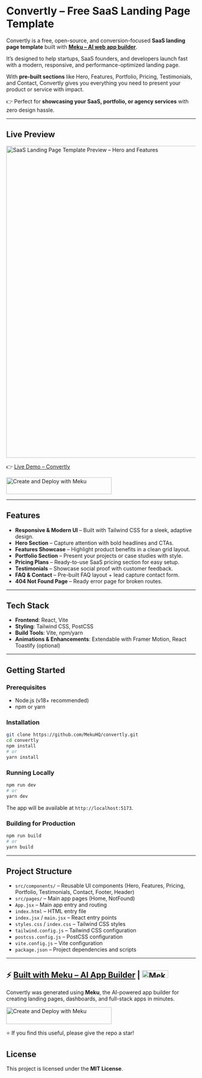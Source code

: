 # Convertly – Free SaaS Landing Page Template

Convertly is a free, open-source, and conversion-focused **SaaS landing page template** built with [**Meku – AI web app builder**](https://meku.dev/).

It’s designed to help startups, SaaS founders, and developers launch fast with a modern, responsive, and performance-optimized landing page.  

With **pre-built sections** like Hero, Features, Portfolio, Pricing, Testimonials, and Contact, Convertly gives you everything you need to present your product or service with impact.

👉 Perfect for **showcasing your SaaS, portfolio, or agency services** with zero design hassle.

---

## Live Preview

<img width="1470" height="830" alt="SaaS Landing Page Template Preview – Hero and Features" src="https://github.com/user-attachments/assets/d6c07814-f510-4c43-81f0-ac0dab76ec29" />

👉 [Live Demo – Convertly](https://convertly.meku.app/)

[<img width="280" height="45" alt="Create and Deploy with Meku" src="https://github.com/user-attachments/assets/7ab2827c-749e-45cc-ba68-2c1142f312f4" />](https://meku.dev/)

---

## Features

-   **Responsive & Modern UI** – Built with Tailwind CSS for a sleek, adaptive design.
-   **Hero Section** – Capture attention with bold headlines and CTAs.
-   **Features Showcase** – Highlight product benefits in a clean grid layout.
-   **Portfolio Section** – Present your projects or case studies with style.
-   **Pricing Plans** – Ready-to-use SaaS pricing section for easy setup.
-   **Testimonials** – Showcase social proof with customer feedback.
-   **FAQ & Contact** – Pre-built FAQ layout + lead capture contact form.
-   **404 Not Found Page** – Ready error page for broken routes.

---

## Tech Stack

-   **Frontend**: React, Vite
-   **Styling**: Tailwind CSS, PostCSS
-   **Build Tools**: Vite, npm/yarn
-   **Animations & Enhancements**: Extendable with Framer Motion, React Toastify (optional)

---

## Getting Started

### Prerequisites

-   Node.js (v18+ recommended)
-   npm or yarn

### Installation

```bash
git clone https://github.com/MekuHQ/convertly.git
cd convertly
npm install
# or
yarn install
```

### Running Locally

```bash
npm run dev
# or
yarn dev
```

The app will be available at `http://localhost:5173`.

### Building for Production

```bash
npm run build
# or
yarn build
```

---

## Project Structure

-   `src/components/` – Reusable UI components (Hero, Features, Pricing, Portfolio, Testimonials, Contact, Footer, Header)
-   `src/pages/` – Main app pages (Home, NotFound)
-   `App.jsx` – Main app entry and routing
-   `index.html` – HTML entry file
-   `index.jsx` / `main.jsx` – React entry points
-   `styles.css` / `index.css` – Tailwind CSS styles
-   `tailwind.config.js` – Tailwind CSS configuration
-   `postcss.config.js` – PostCSS configuration
-   `vite.config.js` – Vite configuration
-   `package.json` – Project dependencies and scripts

---

## ⚡ [Built with Meku – AI App Builder](https://meku.dev/) | <img width="70" height="20" alt="Meku" src="https://github.com/user-attachments/assets/b11f7c7e-86d7-453a-8ca9-1c313c66f38b" />

Convertly was generated using **Meku**, the AI-powered app builder for creating landing pages, dashboards, and full-stack apps in minutes.

[<img width="280" height="45" alt="Create and Deploy with Meku" src="https://github.com/user-attachments/assets/7ab2827c-749e-45cc-ba68-2c1142f312f4" />](https://meku.dev/)

⭐ If you find this useful, please give the repo a star!

## License

This project is licensed under the **MIT License**.
